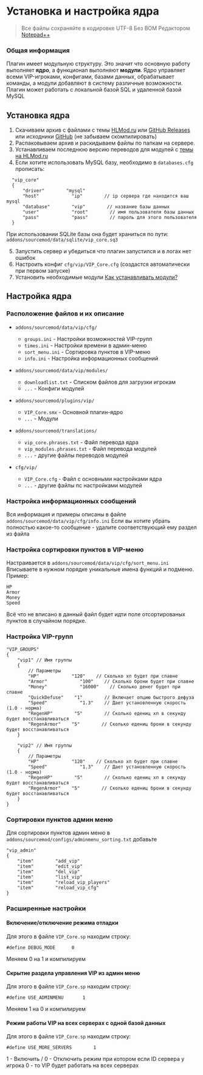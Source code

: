 # Установка и настройка ядра

> Все файлы сохраняйте в кодировке UTF-8 Без BOM Редактором [Notepad++](https://notepad-plus-plus.org/download/)

### Общая информация
Плагин имеет модульную структуру. Это значит что основную работу выполняет **ядро**, а функционал выполняют **модули**.
Ядро управляет всеми VIP-игроками, конфигами, базами данных, обрабатывает команды, а модули добавляют в систему различные возможности.
Плагин может работать с локальной базой SQL и удаленной базой MySQL


## Установка ядра

1. Скачиваем архив с файлами с темы [HLMod.ru](https://hlmod.ru/resources/vip-core.245/) или [GitHub Releases](https://github.com/R1KO/VIP-Core/releases) или исходники [GitHub](https://github.com/R1KO/VIP-Core/) (не забываем скомпилировать)
2. Распаковываем архив и раскидываем файлы по папкам на сервере.
3. Устанавливаем последнюю версию переводов для модулей с [темы на HLMod.ru](https://hlmod.ru/resources/vip-translations-vip-module.938/)
4. Если хотите использовать MySQL базу, необходимо в `databases.cfg` прописать:
```
  "vip_core"
  {
      "driver"        "mysql"
      "host"            "ip"        // ip сервера где находится ваш mysql
      "database"        "vip"        // название базы данных
      "user"            "root"        // имя пользователя базы данных
      "pass"            "pass"        // пароль для этого пользователя
  }
  ```
При использовании SQLite базы она будет храниться по пути: `addons/sourcemod/data/sqlite/vip_core.sq3`

5. Запустить сервер и убедиться что плагин запустился и в логах нет ошибок
6. Настроить конфиг `cfg/vip/VIP_Core.cfg` (создастся автоматически при первом запуске)
7. Установить необходимые модули [Как устанавливать модули?](ru/Install-Modules.md)


## Настройка ядра

### Расположение файлов и их описание

- `addons/sourcemod/data/vip/cfg/`
    - `groups.ini` - Настройки возможностей VIP-групп
    - `times.ini` - Настройки времени в админ-меню
    - `sort_menu.ini` - Сортировка пунктов в VIP-меню
    - `info.ini` - Настройка информационных сообщений

- `addons/sourcemod/data/vip/modules/`
    - `downloadlist.txt` - Списком файлов для загрузки игрокам
    - `...` - Конфиги модулей

- `addons/sourcemod/plugins/vip/`
    - `VIP_Core.smx` - Основной плагин-ядро
    - `...` - Модули

- `addons/sourcemod/translations/`
    - `vip_core.phrases.txt` - Файл перевода ядра
    - `vip_modules.phrases.txt` - Файл перевода модулей
    - `...` - другие файлы переводов модулей

- `cfg/vip/`
    - `VIP_Core.cfg` - Файл с основными настройками ядра
    - `...` - другие файлы пс настройками модулей


### Настройка информационных сообщений

Вся информация и примеры описаны в файле `addons/sourcemod/data/vip/cfg/info.ini`
Если вы хотите убрать полностью какое-то сообщение - удалите соответствующий ему раздел из файла

### Настройка сортировки пунктов в VIP-меню
Настраивается в `addons/sourcemod/data/vip/cfg/sort_menu.ini`
Вписываете в нужном порядке уникальные имена функций и подменю.
Пример:
```
HP
Armor
Money
Speed
```
Всё что не вписано в данный файл будет идти поле отсортированых пунктов в случайном порядке.

### Настройка VIP-групп

```
"VIP_GROUPS"
{
    "vip1" // Имя группы
    {
        // Параметры
        "HP"            "120"    // Сколько хп будет при спавне
        "Armor"            "100"    // Сколько брони будет при спавне
        "Money"            "16000"    // Сколько денег будет при спавне
        "QuickDefuse"    "1"        // Включает опцию быстрого дефуза
        "Speed"            "1.3"    // Дает установленную скорость (1.0 - норма)
        "RegenHP"        "5"        // Сколько едениц хп в секунду будет восстанавливаться
        "RegenArmor"    "5"        // Сколько едениц брони в секунду будет восстанавливаться
    }

    "vip2" // Имя группы
    {
        // Параметры
        "HP"            "120"    // Сколько хп будет при спавне
        "Speed"            "1.3"    // Дает установленную скорость (1.0 - норма)
        "RegenHP"        "5"        // Сколько едениц хп в секунду будет восстанавливаться
        "RegenArmor"    "5"        // Сколько едениц брони в секунду будет восстанавливаться
    }
}
```

### Сортировки пунктов админ меню

Для сортировки пунктов админ меню в `addons/sourcemod/configs/adminmenu_sorting.txt` добавьте

```
"vip_admin"
{
    "item"        "add_vip"
    "item"        "edit_vip"
    "item"        "del_vip"
    "item"        "list_vip"
    "item"        "reload_vip_players"
    "item"        "reload_vip_cfg"
}
```

### Расширенные настройки

#### Включение/отключение режима отладки
Для этого в файле `VIP_Core.sp` находим строку:
```
#define DEBUG_MODE 		0
```
Меняем 0 на 1 и компилируем

#### Скрытие раздела управления VIP из админ меню
Для этого в файле `VIP_Core.sp` находим строку:
```
#define USE_ADMINMENU 		1
```
Меняем 1 на 0 и компилируем


#### Режим работы VIP на всех серверах с одной базой данных
Для этого в файле `VIP_Core.sp` находим строку:
```
#define USE_MORE_SERVERS 		1
```
1 - Включить / 0 - Отключить режим при котором если ID сервера у игрока 0 - то VIP будет работать на всех серверах

